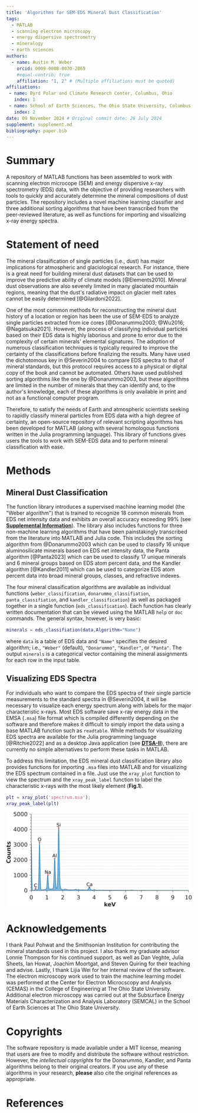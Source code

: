 ```yaml
---
title: 'Algorithms for SEM-EDS Mineral Dust Classification'
tags:
  - MATLAB
  - scanning electron microscopy
  - energy dispersive spectrometry
  - mineralogy
  - earth sciences
authors:
  - name: Austin M. Weber
    orcid: 0009-0008-0070-2869
    #equal-contrib: true
    affiliation: "1, 2" # (Multiple affiliations must be quoted)
affiliations:
 - name: Byrd Polar and Climate Research Center, Columbus, Ohio
   index: 1
 - name: School of Earth Sciences, The Ohio State University, Columbus, Ohio
   index: 2
date: 09 November 2024 # Original commit date: 26 July 2024
supplement: supplement.md
bibliography: paper.bib
---
```


# Summary
A repository of MATLAB functions has been assembled to work with scanning electron microcope (SEM) and energy dispersive x-ray spectrometry (EDS) data, with the objective of providing researchers with tools to quickly and accurately determine the mineral compositions of dust particles. The repository includes a novel machine learning classifier and three additional sorting algorithms that have been transcribed from the peer-reviewed literature, as well as functions for importing and visualizing x-ray energy spectra.

# Statement of need
The mineral classification of single particles (i.e., dust) has major implications for atmospheric and glaciological research. For instance, there is a great need for building mineral dust datasets that can be used to improve the predictive ability of climate models [@Elements2010]. Mineral dust observations are also severely limited in many glaciated mountain regions, meaning that the dust's radiative impact on glacier melt rates cannot be easily determined [@Gilardoni2022].

One of the most common methods for reconstructing the mineral dust history of a location or region has been the use of SEM-EDS to analyze single particles extracted from ice cores [@Donarummo2003; @Wu2016; @Nagatsuka2021]. However, the process of classifying individual particles based on their EDS data is highly laborious and prone to error due to the complexity of certain minerals' elemental signatures. The adoption of numerous classification techniques is typically required to improve the certainty of the classifications before finalizing the results. Many have used the dichotomous key in @Severin2004 to compare EDS spectra to that of mineral standards, but this protocol requires access to a physical or digital copy of the book and cannot be automated. Others have used published sorting algorithms like the one by @Donarummo2003, but these algorithms are limited in the number of minerals that they can identify and, to the author's knowledge, each of these algorithms is only available in print and not as a functional computer program. 

Therefore, to satisfy the needs of Earth and atmospheric scientists seeking to rapidly classify mineral particles from EDS data with a high degree of certainty, an open-source repository of relevant scripting algorithms has been developed for MATLAB (along with several homologous functions written in the Julia programming language). This library of functions gives users the tools to work with SEM-EDS data and to perform mineral classification with ease.

# Methods
## Mineral Dust Classification

The function library introduces a supervised machine learning model (the "Weber algorithm") that is trained to recognize 18 common minerals from EDS net intensity data and exhibits an overall accuracy exceeding 99% (see **[Supplemental Information](https://github.com/weber1158/eds-classification/blob/902b82aa5b984983c448366cbf4794b62273d765/Paper/supplement.md)**). The library also includes functions for three non-machine learning algorithms that have been painstakingly transcribed from the literature into MATLAB and Julia code. This includes the sorting algorithm from @Donarummo2003 which can be used to classify 16 unique aluminosilicate minerals based on EDS net intensity data, the Panta algorithm [@Panta2023] which can be used to classify 17 unique minerals and 6 mineral groups based on EDS atom percent data, and the Kandler algorithm [@Kandler2011] which can be used to categorize EDS atom percent data into broad mineral groups, classes, and refractive indexes. 

The four mineral classification algorithms are available as individual functions (`weber_classification`, `donarummo_classifiation`,  `panta_classifiation`, and `kandler_classification`) as well as packaged together in a single function (`eds_classification`). Each function has clearly written documentation that can be viewed using the MATLAB `help` or `doc` commands. The general syntax, however, is very basic:

```matlab
minerals = eds_classifiation(data,Algorithm="Name")
```

where `data` is a table of EDS data and `"Name"` specifies the desired algorithm; i.e., `"Weber"` (default), `"Donarummo"`, `"Kandler"`, or `"Panta"`. The output `minerals` is a categorical vector containing the mineral assignments for each row in the input table.

## Visualizing EDS Spectra

For individuals who want to compare the EDS spectra of their single particle measurements to the standard spectra in @Severin2004, it will be necessary to visualize each energy spectrum along with labels for the major characteristic x-rays. Most EDS software save x-ray energy data in the EMSA (`.msa`) file format which is compiled differently depending on the software and therefore makes it difficult to simply import the data using a base MATLAB function such as `readtable`. While methods for visualizing  EDS spectra are available for the Julia programming language [@Ritchie2022] and as a desktop Java application (see **[DTSA-II](https://www.cstl.nist.gov/div837/837.02/epq/dtsa2/index.html)**), there are currently no simple alternatives to perform these tasks in MATLAB. 

To address this limitation, the EDS mineral dust classification library also provides functions for importing `.msa` files into MATLAB and for visualizing the EDS spectrum contained in a file. Just use the `xray_plot` function to view the spectrum and the `xray_peak_label` function to label the characteristic x-rays with the most likely element (**Fig.1**).

```matlab
plt = xray_plot('spectrum.msa');
xray_peak_label(plt)
```

![EDS spectrum visualization.](Figures/spectrum.jpg)

# Acknowledgements

I thank Paul Pohwat and the Smithsonian Institution for contributing the mineral standards used in this project. I also thank my graduate advisor Lonnie Thompson for his continued support, as well as Dan Veghte, Julia Sheets, Ian Howat, Joachim Moortgat, and Steven Quiring for their teaching and advise. Lastly, I thank Lijia Wei for her internal review of the software. The electron microscopy work used to train the machine learning model was performed at the Center for Electron Microcscopy and Analysis (CEMAS) in the College of Engineering at The Ohio State University. Additional electron microscopy was carried out at the Subsurface Energy Materials Characterization and Analysis Laboratory (SEMCAL) in the School of Earth Sciences at The Ohio State University.

# Copyrights

The software repository is made available under a MIT license, meaning that users are free to modify and distribute the software without restriction. However, the *intellectual copyrights* for the Donarummo, Kandler, and Panta algorithms belong to their original creators. If you use any of these algorithms in your research, **please** also cite the original references as appropriate.

# References

